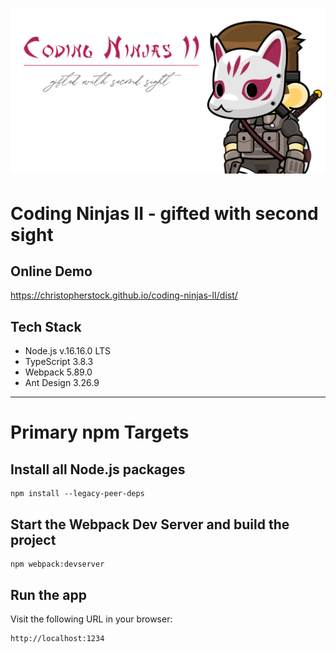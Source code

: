 # ![Coding Ninjas II - gifted with second sight](https://github.com/christopherstock/coding-ninjas-II/raw/master/dist/res/image/promo/badge.jpg)

# Coding Ninjas II - gifted with second sight

## Online Demo
https://christopherstock.github.io/coding-ninjas-II/dist/

## Tech Stack
- Node.js v.16.16.0 LTS
- TypeScript 3.8.3
- Webpack 5.89.0
- Ant Design 3.26.9

---

# Primary npm Targets

## Install all Node.js packages
```
npm install --legacy-peer-deps
```

## Start the Webpack Dev Server and build the project
```
npm webpack:devserver
```

## Run the app
Visit the following URL in your browser:
```
http://localhost:1234
```
